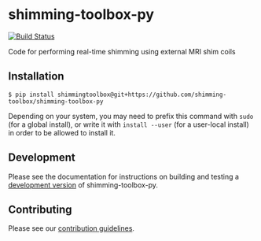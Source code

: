 # shimming-toolbox-py
[![Build Status](https://travis-ci.com/shimming-toolbox/shimming-toolbox-py.svg?branch=master)](https://travis-ci.com/shimming-toolbox/shimming-toolbox-py)

Code for performing real-time shimming using external MRI shim coils

## Installation

```
$ pip install shimmingtoolbox@git+https://github.com/shimming-toolbox/shimming-toolbox-py
```

Depending on your system, you may need to prefix this command with `sudo` (for a global install),
or write it with `install --user` (for a user-local install) in order to be allowed to install it.

## Development

Please see the documentation for instructions on building and testing a [development version](docs/2_getting_started/1_installation.md) of shimming-toolbox-py.

## Contributing

Please see our [contribution guidelines](docs/source/3_contributing/CONTRIBUTING.rst).

